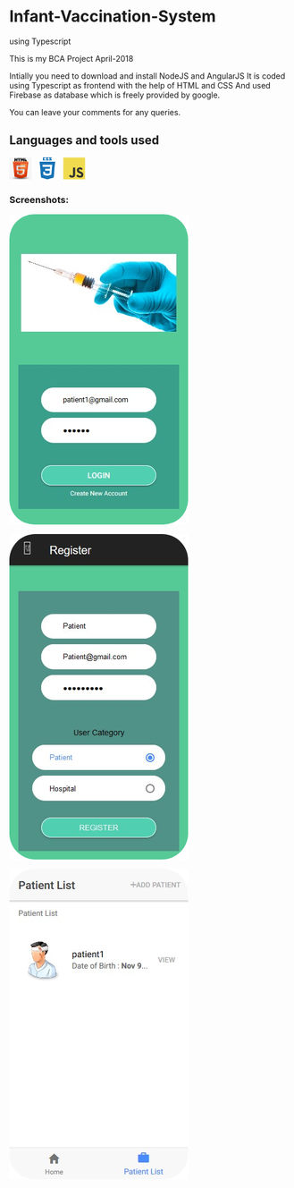 # Infant-Vaccination-System
using Typescript

This is my BCA Project April-2018

Intially you need to download and install NodeJS and AngularJS
It is coded using Typescript as frontend with the help of HTML and CSS
And used Firebase as database which is freely provided by google.

You can leave your comments for any queries.

## Languages and tools used
<div>
  <img src="Screenshots/html.png" title="HTML" alt="HTML" width="40" height="40"/>&nbsp;
  <img src="https://github.com/imrosun/StudentHTMLformJPDB/blob/main/icon/css3-plain-wordmark.svg" title="CSS" alt="CSS" width="40" height="40"/>&nbsp;
  <img src="https://github.com/imrosun/StudentHTMLformJPDB/blob/main/icon/javascript-original.svg" title="JavaScript" alt="JavaScript" width="40" height="40"/>&nbsp; 
</div> 

### Screenshots:

![Dashboard](Screenshots/Home-modified.png)

![Dashboard](Screenshots/Home_Patient-modified.png)

![Dashboard](Screenshots/Patient-modified.png)



